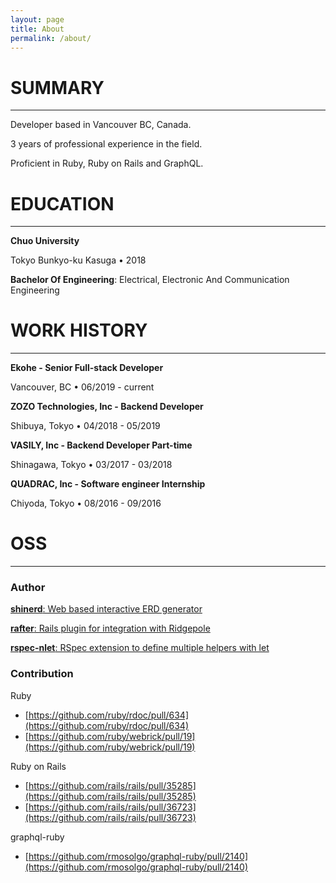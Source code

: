 ```yaml
---
layout: page
title: About
permalink: /about/
---
```


# SUMMARY
---
Developer based in Vancouver BC, Canada.

3 years of professional experience in the field.

Proficient in Ruby, Ruby on Rails and GraphQL.

# EDUCATION
---
__Chuo University__

Tokyo Bunkyo-ku Kasuga • 2018

__Bachelor Of Engineering__: Electrical, Electronic And Communication Engineering

# WORK HISTORY
---
__Ekohe - Senior Full-stack Developer__

Vancouver, BC • 06/2019 - current

__ZOZO Technologies, Inc - Backend Developer__

Shibuya, Tokyo • 04/2018 - 05/2019

__VASILY, Inc - Backend Developer Part-time__

Shinagawa, Tokyo • 03/2017 - 03/2018

__QUADRAC, Inc - Software engineer Internship__

Chiyoda, Tokyo • 08/2016 - 09/2016

# OSS
---
### Author
[__shinerd__: Web based interactive ERD generator](https://github.com/masakazutakewaka/shinerd)

[__rafter__: Rails plugin for integration with Ridgepole](https://github.com/masakazutakewaka/rafter)

[__rspec-nlet__: RSpec extension to define multiple helpers with let](https://github.com/masakazutakewaka/rspec-nlet)

### Contribution
Ruby
- [https://github.com/ruby/rdoc/pull/634](https://github.com/ruby/rdoc/pull/634)
- [https://github.com/ruby/webrick/pull/19](https://github.com/ruby/webrick/pull/19)

Ruby on Rails
- [https://github.com/rails/rails/pull/35285](https://github.com/rails/rails/pull/35285)
- [https://github.com/rails/rails/pull/36723](https://github.com/rails/rails/pull/36723)

graphql-ruby
- [https://github.com/rmosolgo/graphql-ruby/pull/2140](https://github.com/rmosolgo/graphql-ruby/pull/2140)

